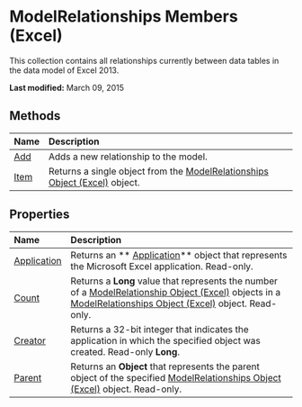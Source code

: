 
# ModelRelationships Members (Excel)
This collection contains all relationships currently between data tables in the data model of Excel 2013.

 **Last modified:** March 09, 2015


## Methods



|**Name**|**Description**|
|:-----|:-----|
| [Add](9525ce41-1957-cb88-ecdd-9d18295fa422.md)|Adds a new relationship to the model.|
| [Item](e23b5281-50e9-3a6a-4f0c-02e677d40cf4.md)|Returns a single object from the  [ModelRelationships Object (Excel)](cd671af2-7fbc-4494-a3d0-07e9ad3e83bf.md) object.|

## Properties



|**Name**|**Description**|
|:-----|:-----|
| [Application](8c2d631a-84bc-8709-79ba-bffe40ed676f.md)|Returns an  ** [Application](19b73597-5cf9-4f56-8227-b5211f657f6f.md)** object that represents the Microsoft Excel application. Read-only.|
| [Count](85a589aa-0dcb-bf59-2e9e-4c0da720bdd0.md)|Returns a  **Long** value that represents the number of a [ModelRelationship Object (Excel)](8b0a7fad-06a5-178d-c5b2-96fc5528a3cc.md) objects in a [ModelRelationships Object (Excel)](cd671af2-7fbc-4494-a3d0-07e9ad3e83bf.md) object. Read-only.|
| [Creator](ba20b1ac-c581-646e-1c83-b177aaa31bcc.md)|Returns a 32-bit integer that indicates the application in which the specified object was created. Read-only  **Long**.|
| [Parent](f5cdea0a-1331-4a17-c63f-c58d84066914.md)|Returns an  **Object** that represents the parent object of the specified [ModelRelationships Object (Excel)](cd671af2-7fbc-4494-a3d0-07e9ad3e83bf.md) object. Read-only.|
